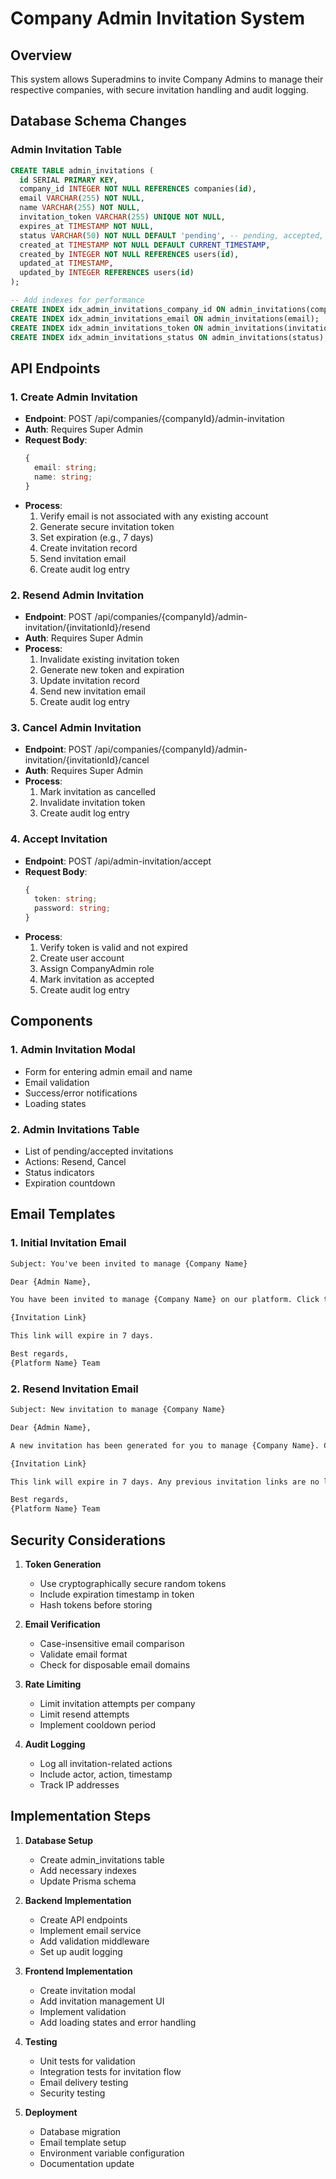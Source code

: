 # Company Admin Invitation System

## Overview
This system allows Superadmins to invite Company Admins to manage their respective companies, with secure invitation handling and audit logging.

## Database Schema Changes

### Admin Invitation Table
```sql
CREATE TABLE admin_invitations (
  id SERIAL PRIMARY KEY,
  company_id INTEGER NOT NULL REFERENCES companies(id),
  email VARCHAR(255) NOT NULL,
  name VARCHAR(255) NOT NULL,
  invitation_token VARCHAR(255) UNIQUE NOT NULL,
  expires_at TIMESTAMP NOT NULL,
  status VARCHAR(50) NOT NULL DEFAULT 'pending', -- pending, accepted, cancelled, expired
  created_at TIMESTAMP NOT NULL DEFAULT CURRENT_TIMESTAMP,
  created_by INTEGER NOT NULL REFERENCES users(id),
  updated_at TIMESTAMP,
  updated_by INTEGER REFERENCES users(id)
);

-- Add indexes for performance
CREATE INDEX idx_admin_invitations_company_id ON admin_invitations(company_id);
CREATE INDEX idx_admin_invitations_email ON admin_invitations(email);
CREATE INDEX idx_admin_invitations_token ON admin_invitations(invitation_token);
CREATE INDEX idx_admin_invitations_status ON admin_invitations(status);
```

## API Endpoints

### 1. Create Admin Invitation
- **Endpoint**: POST /api/companies/{companyId}/admin-invitation
- **Auth**: Requires Super Admin
- **Request Body**:
  ```typescript
  {
    email: string;
    name: string;
  }
  ```
- **Process**:
  1. Verify email is not associated with any existing account
  2. Generate secure invitation token
  3. Set expiration (e.g., 7 days)
  4. Create invitation record
  5. Send invitation email
  6. Create audit log entry

### 2. Resend Admin Invitation
- **Endpoint**: POST /api/companies/{companyId}/admin-invitation/{invitationId}/resend
- **Auth**: Requires Super Admin
- **Process**:
  1. Invalidate existing invitation token
  2. Generate new token and expiration
  3. Update invitation record
  4. Send new invitation email
  5. Create audit log entry

### 3. Cancel Admin Invitation
- **Endpoint**: POST /api/companies/{companyId}/admin-invitation/{invitationId}/cancel
- **Auth**: Requires Super Admin
- **Process**:
  1. Mark invitation as cancelled
  2. Invalidate invitation token
  3. Create audit log entry

### 4. Accept Invitation
- **Endpoint**: POST /api/admin-invitation/accept
- **Request Body**:
  ```typescript
  {
    token: string;
    password: string;
  }
  ```
- **Process**:
  1. Verify token is valid and not expired
  2. Create user account
  3. Assign CompanyAdmin role
  4. Mark invitation as accepted
  5. Create audit log entry

## Components

### 1. Admin Invitation Modal
- Form for entering admin email and name
- Email validation
- Success/error notifications
- Loading states

### 2. Admin Invitations Table
- List of pending/accepted invitations
- Actions: Resend, Cancel
- Status indicators
- Expiration countdown

## Email Templates

### 1. Initial Invitation Email
```html
Subject: You've been invited to manage {Company Name}

Dear {Admin Name},

You have been invited to manage {Company Name} on our platform. Click the link below to set up your account:

{Invitation Link}

This link will expire in 7 days.

Best regards,
{Platform Name} Team
```

### 2. Resend Invitation Email
```html
Subject: New invitation to manage {Company Name}

Dear {Admin Name},

A new invitation has been generated for you to manage {Company Name}. Click the link below to set up your account:

{Invitation Link}

This link will expire in 7 days. Any previous invitation links are no longer valid.

Best regards,
{Platform Name} Team
```

## Security Considerations

1. **Token Generation**
   - Use cryptographically secure random tokens
   - Include expiration timestamp in token
   - Hash tokens before storing

2. **Email Verification**
   - Case-insensitive email comparison
   - Validate email format
   - Check for disposable email domains

3. **Rate Limiting**
   - Limit invitation attempts per company
   - Limit resend attempts
   - Implement cooldown period

4. **Audit Logging**
   - Log all invitation-related actions
   - Include actor, action, timestamp
   - Track IP addresses

## Implementation Steps

1. **Database Setup**
   - Create admin_invitations table
   - Add necessary indexes
   - Update Prisma schema

2. **Backend Implementation**
   - Create API endpoints
   - Implement email service
   - Add validation middleware
   - Set up audit logging

3. **Frontend Implementation**
   - Create invitation modal
   - Add invitation management UI
   - Implement validation
   - Add loading states and error handling

4. **Testing**
   - Unit tests for validation
   - Integration tests for invitation flow
   - Email delivery testing
   - Security testing

5. **Deployment**
   - Database migration
   - Email template setup
   - Environment variable configuration
   - Documentation update